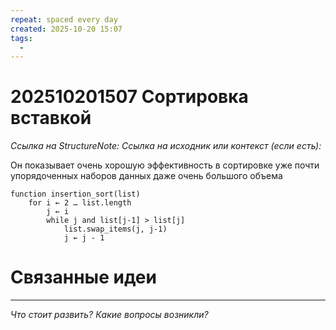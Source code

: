 ```yaml
---
repeat: spaced every day
created: 2025-10-20 15:07
tags:
  - 
---
```

# 202510201507 Сортировка вставкой

*Ссылка на StructureNote:*
*Ссылка на исходник или контекст (если есть):*

Он показывает очень хорошую эффективность в сортировке уже почти упорядоченных наборов данных даже очень большого объема

```
function insertion_sort(list)
    for i ← 2 … list.length
        j ← i
        while j and list[j-1] > list[j]
            list.swap_items(j, j-1)
            j ← j - 1
```

# Связанные идеи

---

*Что стоит развить? Какие вопросы возникли?*
